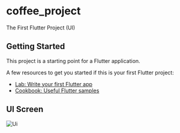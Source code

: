 # coffee_project

The First Flutter Project (UI)

## Getting Started

This project is a starting point for a Flutter application.

A few resources to get you started if this is your first Flutter project:

- [Lab: Write your first Flutter app](https://docs.flutter.dev/get-started/codelab)
- [Cookbook: Useful Flutter samples](https://docs.flutter.dev/cookbook)

## UI Screen
![Ui](https://user-images.githubusercontent.com/45848398/180604935-419b5bd5-7f80-4caf-ac7e-1c590d5b8c24.png)
